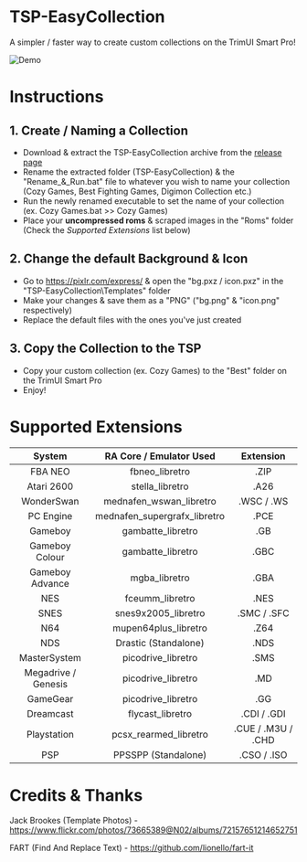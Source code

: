 # TSP-EasyCollection

A simpler / faster way to create custom collections on the TrimUI Smart Pro!

![Demo](https://github.com/acatone-git/TSP-EasyCollection/assets/67967964/ad24cd6b-49a7-449d-bf7b-5d6d775bf1b5)

# Instructions
 
 ## 1. Create / Naming a Collection

- Download & extract the TSP-EasyCollection archive from the [release page](https://github.com/acatone-git/TSP-EasyCollection/releases)
- Rename the extracted folder (TSP-EasyCollection) & the "Rename_&_Run.bat" file to whatever you wish to name your collection (Cozy Games, Best Fighting Games, Digimon Collection etc.)
- Run the newly renamed executable to set the name of your collection (ex. Cozy Games.bat >> Cozy Games) 
- Place your **uncompressed roms** & scraped images in the "Roms" folder (Check the *Supported Extensions* list below)
  
## 2. Change the default Background & Icon

- Go to https://pixlr.com/express/ & open the "bg.pxz / icon.pxz" in the "TSP-EasyCollection\Templates" folder
- Make your changes & save them as a "PNG" ("bg.png" & "icon.png" respectively)
- Replace the default files with the ones you've just created

## 3. Copy the Collection to the TSP 

- Copy your custom collection (ex. Cozy Games) to the "Best" folder on the TrimUI Smart Pro
- Enjoy!

# Supported Extensions

| System | RA Core / Emulator Used| Extension |
|     :---:    |     :---:      |     :---:      |
| FBA NEO | fbneo_libretro | .ZIP |
| Atari 2600 | stella_libretro | .A26 |
| WonderSwan | mednafen_wswan_libretro | .WSC / .WS |
| PC Engine | mednafen_supergrafx_libretro | .PCE |
| Gameboy | gambatte_libretro | .GB |
| Gameboy Colour | gambatte_libretro | .GBC |
| Gameboy Advance | mgba_libretro | .GBA |
| NES | fceumm_libretro | .NES |
| SNES | snes9x2005_libretro | .SMC / .SFC |
| N64 | mupen64plus_libretro | .Z64 |
| NDS | Drastic (Standalone) | .NDS |
| MasterSystem | picodrive_libretro | .SMS |
| Megadrive / Genesis | picodrive_libretro | .MD |
| GameGear | picodrive_libretro | .GG |
| Dreamcast | flycast_libretro | .CDI / .GDI |
| Playstation | pcsx_rearmed_libretro | .CUE / .M3U / .CHD |
| PSP | PPSSPP (Standalone) | .CSO / .ISO |

# Credits & Thanks

Jack Brookes (Template Photos) - https://www.flickr.com/photos/73665389@N02/albums/72157651214652751

FART (Find And Replace Text) - https://github.com/lionello/fart-it
